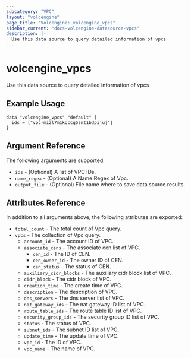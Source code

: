 ```yaml
---
subcategory: "VPC"
layout: "volcengine"
page_title: "Volcengine: volcengine_vpcs"
sidebar_current: "docs-volcengine-datasource-vpcs"
description: |-
  Use this data source to query detailed information of vpcs
---
```

# volcengine_vpcs
Use this data source to query detailed information of vpcs
## Example Usage
```hcl
data "volcengine_vpcs" "default" {
  ids = ["vpc-mizl7m1kqccg5smt1bdpijuj"]
}
```
## Argument Reference
The following arguments are supported:
* `ids` - (Optional) A list of VPC IDs.
* `name_regex` - (Optional) A Name Regex of Vpc.
* `output_file` - (Optional) File name where to save data source results.

## Attributes Reference
In addition to all arguments above, the following attributes are exported:
* `total_count` - The total count of Vpc query.
* `vpcs` - The collection of Vpc query.
  * `account_id` - The account ID of VPC.
  * `associate_cens` - The associate cen list of VPC.
    * `cen_id` - The ID of CEN.
    * `cen_owner_id` - The owner ID of CEN.
    * `cen_status` - The status of CEN.
  * `auxiliary_cidr_blocks` - The auxiliary cidr block list of VPC.
  * `cidr_block` - The cidr block of VPC.
  * `creation_time` - The create time of VPC.
  * `description` - The description of VPC.
  * `dns_servers` - The dns server list of VPC.
  * `nat_gateway_ids` - The nat gateway ID list of VPC.
  * `route_table_ids` - The route table ID list of VPC.
  * `security_group_ids` - The security group ID list of VPC.
  * `status` - The status of VPC.
  * `subnet_ids` - The subnet ID list of VPC.
  * `update_time` - The update time of VPC.
  * `vpc_id` - The ID of VPC.
  * `vpc_name` - The name of VPC.


